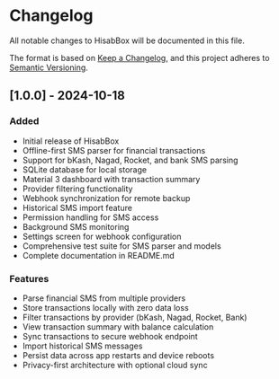# Changelog

All notable changes to HisabBox will be documented in this file.

The format is based on [Keep a Changelog](https://keepachangelog.com/en/1.0.0/),
and this project adheres to [Semantic Versioning](https://semver.org/spec/v2.0.0.html).

## [1.0.0] - 2024-10-18

### Added
- Initial release of HisabBox
- Offline-first SMS parser for financial transactions
- Support for bKash, Nagad, Rocket, and bank SMS parsing
- SQLite database for local storage
- Material 3 dashboard with transaction summary
- Provider filtering functionality
- Webhook synchronization for remote backup
- Historical SMS import feature
- Permission handling for SMS access
- Background SMS monitoring
- Settings screen for webhook configuration
- Comprehensive test suite for SMS parser and models
- Complete documentation in README.md

### Features
- Parse financial SMS from multiple providers
- Store transactions locally with zero data loss
- Filter transactions by provider (bKash, Nagad, Rocket, Bank)
- View transaction summary with balance calculation
- Sync transactions to secure webhook endpoint
- Import historical SMS messages
- Persist data across app restarts and device reboots
- Privacy-first architecture with optional cloud sync
